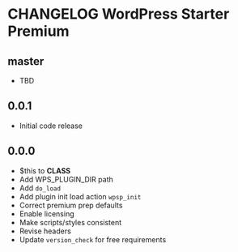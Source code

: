 # CHANGELOG WordPress Starter Premium

## master
* TBD

## 0.0.1
* Initial code release 

## 0.0.0
* $this to __CLASS__
* Add WPS_PLUGIN_DIR path
* Add `do_load` 
* Add plugin init load action `wpsp_init`
* Correct premium prep defaults
* Enable licensing 
* Make scripts/styles consistent
* Revise headers
* Update `version_check` for free requirements